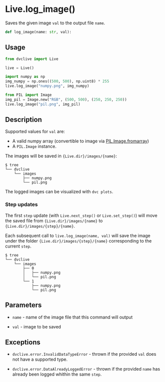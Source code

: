 # Live.log_image()

Saves the given image `val` to the output file `name`.

```py
def log_image(name: str, val):
```

## Usage

```py
from dvclive import Live

live = Live()

import numpy as np
img_numpy = np.ones((500, 500), np.uint8) * 255
live.log_image("numpy.png", img_numpy)

from PIL import Image
img_pil = Image.new("RGB", (500, 500), (250, 250, 250))
live.log_image("pil.png", img_pil)
```

## Description

Supported values for `val` are:

- A valid numpy array (convertible to image via
  [PIL.Image.fromarray](https://pillow.readthedocs.io/en/stable/reference/Image.html#PIL.Image.fromarray))
- A `PIL.Image` instance.

The images will be saved in `{Live.dir}/images/{name}`:

```dvc
$ tree
└── dvclive
    └── images
        ├── numpy.png
        └── pil.png
```

<admon type="tip">

The logged images can be visualized with `dvc plots`.

</admon>

### Step updates

The first `step` update (with `Live.next_step()` or `Live.set_step()`) will move
the saved file from `{Live.dir}/images/{name}` to
`{Live.dir}/images/{step}/{name}`.

Each subsequent call to `live.log_image(name, val)` will save the image under
the folder `{Live.dir}/images/{step}/{name}` corresponding to the current
`step`.

```dvc
$ tree
└── dvclive
    └── images
        ├── 0
        │   ├── numpy.png
        │   └── pil.png
        └── 1
            ├── numpy.png
            └── pil.png
```

## Parameters

- `name` - name of the image file that this command will output

- `val` - image to be saved

## Exceptions

- `dvclive.error.InvalidDataTypeError` - thrown if the provided `val` does not
  have a supported type.

- `dvclive.error.DataAlreadyLoggedError` - thrown if the provided `name` has
  already been logged whithin the same `step`.
